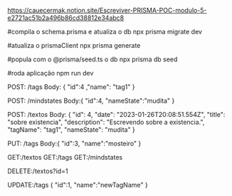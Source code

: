 https://cauecermak.notion.site/Escreviver-PRISMA-POC-modulo-5-e2721ac51b2a496b86cd38812e34abc8


#compila o schema.prisma e atualiza o db
npx prisma migrate dev 

#atualiza o prismaClient
npx prisma generate

#popula com o @prisma/seed.ts o db
npx prisma db seed

#roda aplicação 
npm run dev

POST: /tags
Body: { "id":4 ,"name": "tag1" }

POST: /mindstates
Body:{
  "id":4,
	"nameState":"mudita"
 }

POST: /textos
Body:
{
    "id": 4,
    "date": "2023-01-26T20:08:51.554Z",
    "title": "sobre existencia",
    "description": "Escrevendo sobre a existencia.",
    "tagName": "tag1",
    "nameState": "mudita"
  }


PUT: /tags
Body:{
  "id":3,
  "name":"mosteiro"
}

GET:/textos
GET:/tags
GET:/mindstates

DELETE:/textos?id=1

UPDATE:/tags
{
  "id":1,
	"name":"newTagName"
 }
